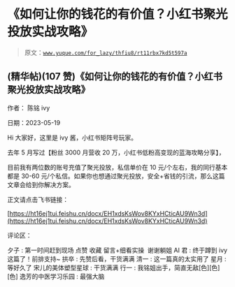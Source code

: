 # 《如何让你的钱花的有价值？小红书聚光投放实战攻略》

> 原文：[`www.yuque.com/for_lazy/thfiu8/rt11rbx7kd5t597a`](https://www.yuque.com/for_lazy/thfiu8/rt11rbx7kd5t597a)



## (精华帖)(107 赞)《如何让你的钱花的有价值？小红书聚光投放实战攻略》 

作者： 陈铭 ivy 

日期：2023-05-19 

Hi 大家好，这里是 ivy 酱，小红书矩阵号玩家。 

去年 5 月写过【粉丝 3000 月营收 20 万，小红书低粉高变现的蓝海攻略分享】， 

目前我有两位数的账号充值了聚光投放，私信单价在 10 元/个左右，我的同行基本都是 30-60 元/个私信。如果你也想通过聚光投放，安全+省钱的引流，那么这篇文章会给到你解决方案。 

正文请点击飞书链接： 

[https://ht16ej1tui.feishu.cn/docx/EH1xdsKsWov8KYxHCticAU9Wn3d](https://ht16ej1tui.feishu.cn/docx/EH1xdsKsWov8KYxHCticAU9Wn3d) 

评论区： 

夕子 : 第一时间赶到现场 点赞 收藏 留言+细看实操  谢谢躺姐 AI 君 : 终于蹲到 ivy 这篇了！前排支持~ 拱卒 : 先赞后看，干货满满 清一 : 这一篇真的太实用了 星月 : 等好久了 宋儿的美体塑型星球 : 干货满满 行一 : 我铭姐出手，简直无敌[色][色][色] 逸芳的中医学习乐园 : 最强大脑